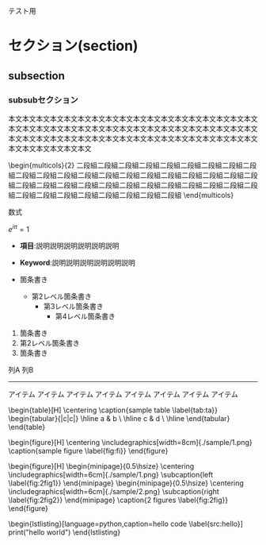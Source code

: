 テスト用

# セクション(section)

## subsection

### subsubセクション

本文本文本文本文本文本文本文本文本文本文本文本文本文本文本文本文本文本文本文本文本文本文本文本文本文本文本文本文本文本文本文本文本文本文本文本文本文本文本文本文本文本文本文本文本文本文本文本文本文本文本文本文本文本文本文本文本文本文本文本文

\begin{multicols}{2}
二段組二段組二段組二段組二段組二段組二段組二段組二段組二段組二段組二段組二段組二段組二段組二段組二段組二段組二段組二段組二段組二段組二段組二段組二段組二段組二段組二段組二段組二段組二段組二段組二段組二段組二段組二段組二段組二段組二段組二段組二段組
\end{multicols}

数式

$e^{i \pi} = 1$

- **項目**:説明説明説明説明説明説明
- **Keyword**:説明説明説明説明説明説明

- 箇条書き
  - 第2レベル箇条書き
    - 第3レベル箇条書き
      - 第4レベル箇条書き

1. 箇条書き
1. 第2レベル箇条書き
1. 箇条書き

列A      列B
------   --------
アイテム アイテム
アイテム アイテム
アイテム アイテム
アイテム アイテム

\begin{table}[H]
\centering
\caption{sample table \label{tab:ta}}
\begin{tabular}{|c|c|} \hline
a & b \\ \hline
c & d \\ \hline
\end{tabular}
\end{table}

\begin{figure}[H]
\centering
\includegraphics[width=8cm]{./sample/1.png}
\caption{sample figure \label{fig:fi}}
\end{figure}

\begin{figure}[H]
\begin{minipage}{0.5\hsize}
    \centering
    \includegraphics[width=6cm]{./sample/1.png}
    \subcaption{left \label{fig:2fig1}}
\end{minipage}
\begin{minipage}{0.5\hsize}
    \centering
    \includegraphics[width=6cm]{./sample/2.png}
    \subcaption{right \label{fig:2fig2}}
\end{minipage}
\caption{2 figures \label{fig:2fig}}
\end{figure}


\begin{lstlisting}[language=python,caption=hello code \label{src:hello}]
    print("hello world")
\end{lstlisting}


